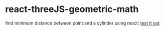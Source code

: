 # react-threeJS-geometric-math
find minimum distance between point and a cylinder using react: [test it out](http://michael-crockett.com/react-threeJS-geometric-math/)

